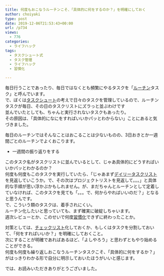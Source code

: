 ```yaml
---
title: 何度もおこなうルーチンこそ、「具体的に何をするのか？」を明確にしておく
author: choiyaki
type: post
date: 2019-12-06T21:53:43+00:00
url: /p734
views:
  - 776
categories:
  - ライフハック
tags:
  - タスクシュート式
  - タスク管理
  - ライフハック
  - 習慣化

---
```

毎日行うことであったり、毎日ではなくとも頻繁にやるタスクを「[ルーチン][1]タスク」と呼んでいます。  
で、ぼくは[タスクシュート][2]の考えで日々のタスクを管理しているので、ルーチンタスクが毎日、その日のタスクリストにズラっと並ぶわけです  
並んでいたとしても、ちゃんと実行されないタスクもあったり。  
その原因は、「具体的になにをすればいいかパッとわからない」ことにあると気づきました。

毎日のルーチンではそんなことはおこることは少ないものの、3日おきとか一週間ごとのルーチンでよくおこります。

  * 一週間の振り返りをする

このタスク名がタスクリストに並んでいるとして、じゃあ具体的にどうすればいいかパッとわかるのか？  
何度も何度もこのタスクを実行していたら、「じゃあまず<a href="https://scrapbox.io/choiyaki-hondana/%E3%83%87%E3%82%A4%E3%83%AA%E3%83%BC%E3%82%BF%E3%82%B9%E3%82%AF%E3%83%AA%E3%82%B9%E3%83%88" draggable="false">デイリータスクリスト</a>を見返していこうか。で、その次はプロジェクトリストを見返して。。。」と具体的な手順が思い浮かぶかもしれません。が、まだちゃんとルーチンとして定着していなければ、このタスクを見ても「。。。で、何からやればいいのだ？」となると思うんです。  
で、こういう類のタスクは、着手されにくい。  
ルーチン化したいと思っていても、まず確実に破綻しちゃいます。  
週次レビューとか、このせいで何度<a href="https://scrapbox.io/choiyaki-hondana/%E7%BF%92%E6%85%A3%E5%8C%96" draggable="false">習慣化</a>できずに終わったことか。

対策としては、[チェックリスト][3]化しておくか、もしくはタスクを分割しておいて、「何をすればいいか？」を明確にしておくこと。  
次にすることが明確であればあるほど、「よしやろう」と思わずともやり始めることができる。  
何度も何度も繰り返しおこなうルーチンタスクこそ、「具体的に何をするか？」がはっきりわかる形で自分に明示しておいたほうがいいと感じます。

では、お読みいただきありがとうございました。

 [1]: https://scrapbox.io/choiyaki-hondana/%E3%83%AB%E3%83%BC%E3%83%81%E3%83%B3
 [2]: https://scrapbox.io/choiyaki-hondana/%E3%82%BF%E3%82%B9%E3%82%AF%E3%82%B7%E3%83%A5%E3%83%BC%E3%83%88
 [3]: https://scrapbox.io/choiyaki-hondana/%E3%83%81%E3%82%A7%E3%83%83%E3%82%AF%E3%83%AA%E3%82%B9%E3%83%88